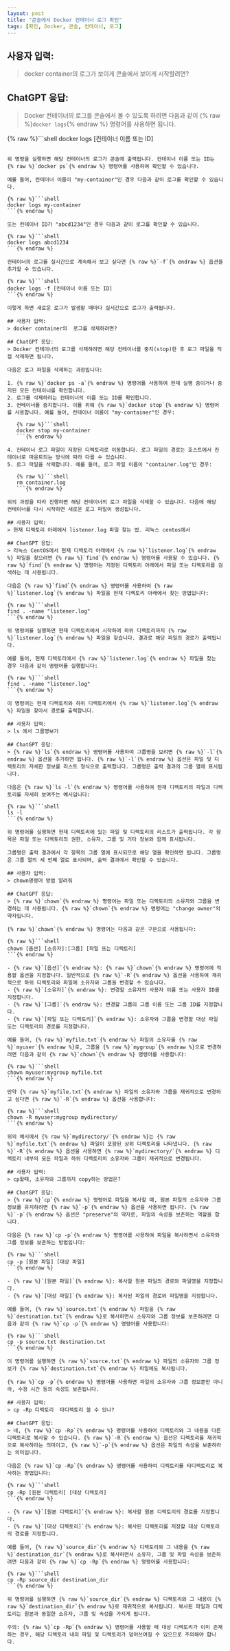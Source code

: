 ```yaml
---
layout: post
title: "콘솔에서 Docker 컨테이너 로그 확인"
tags: [확인, Docker, 콘솔, 컨테이너, 로그]
---
```


## 사용자 입력:
> docker container의 로그가 보이게  콘솔에서 보이게 시작할려면?

## ChatGPT 응답:
> Docker 컨테이너의 로그를 콘솔에서 볼 수 있도록 하려면 다음과 같이 {% raw %}`docker logs`{% endraw %} 명령어를 사용하면 됩니다. 

{% raw %}```shell
docker logs [컨테이너 이름 또는 ID]
```{% endraw %}

위 명령을 실행하면 해당 컨테이너의 로그가 콘솔에 출력됩니다. 컨테이너 이름 또는 ID는 {% raw %}`docker ps`{% endraw %} 명령어를 사용하여 확인할 수 있습니다. 

예를 들어, 컨테이너 이름이 "my-container"인 경우 다음과 같이 로그를 확인할 수 있습니다.

{% raw %}```shell
docker logs my-container
```{% endraw %}

또는 컨테이너 ID가 "abcd1234"인 경우 다음과 같이 로그를 확인할 수 있습니다.

{% raw %}```shell
docker logs abcd1234
```{% endraw %}

컨테이너의 로그를 실시간으로 계속해서 보고 싶다면 {% raw %}`-f`{% endraw %} 옵션을 추가할 수 있습니다.

{% raw %}```shell
docker logs -f [컨테이너 이름 또는 ID]
```{% endraw %}

이렇게 하면 새로운 로그가 발생할 때마다 실시간으로 로그가 출력됩니다.

## 사용자 입력:
> docker container의  로그를 삭제하려면?

## ChatGPT 응답:
> Docker 컨테이너의 로그를 삭제하려면 해당 컨테이너를 중지(stop)한 후 로그 파일을 직접 삭제하면 됩니다. 

다음은 로그 파일을 삭제하는 과정입니다:

1. {% raw %}`docker ps -a`{% endraw %} 명령어를 사용하여 현재 실행 중이거나 중지된 모든 컨테이너를 확인합니다.
2. 로그를 삭제하려는 컨테이너의 이름 또는 ID를 확인합니다.
3. 컨테이너를 중지합니다. 이를 위해 {% raw %}`docker stop`{% endraw %} 명령어를 사용합니다. 예를 들어, 컨테이너 이름이 "my-container"인 경우:

   {% raw %}```shell
   docker stop my-container
   ```{% endraw %}

4. 컨테이너 로그 파일이 저장된 디렉토리로 이동합니다. 로그 파일의 경로는 호스트에서 컨테이너로 마운트되는 방식에 따라 다를 수 있습니다.
5. 로그 파일을 삭제합니다. 예를 들어, 로그 파일 이름이 "container.log"인 경우:

   {% raw %}```shell
   rm container.log
   ```{% endraw %}

위의 과정을 따라 진행하면 해당 컨테이너의 로그 파일을 삭제할 수 있습니다. 다음에 해당 컨테이너를 다시 시작하면 새로운 로그 파일이 생성됩니다.

## 사용자 입력:
> 현재 디렉토리 아래에서 listener.log 파일 찾는 법. 리눅스 centos에서

## ChatGPT 응답:
> 리눅스 CentOS에서 현재 디렉토리 아래에서 {% raw %}`listener.log`{% endraw %} 파일을 찾으려면 {% raw %}`find`{% endraw %} 명령어를 사용할 수 있습니다. {% raw %}`find`{% endraw %} 명령어는 지정된 디렉토리 아래에서 파일 또는 디렉토리를 검색하는 데 사용됩니다.

다음은 {% raw %}`find`{% endraw %} 명령어를 사용하여 {% raw %}`listener.log`{% endraw %} 파일을 현재 디렉토리 아래에서 찾는 방법입니다:

{% raw %}```shell
find . -name "listener.log"
```{% endraw %}

위 명령어를 실행하면 현재 디렉토리에서 시작하여 하위 디렉토리까지 {% raw %}`listener.log`{% endraw %} 파일을 찾습니다. 결과로 해당 파일의 경로가 출력됩니다.

예를 들어, 현재 디렉토리에서 {% raw %}`listener.log`{% endraw %} 파일을 찾는 경우 다음과 같이 명령어를 실행합니다:

{% raw %}```shell
find . -name "listener.log"
```{% endraw %}

이 명령어는 현재 디렉토리와 하위 디렉토리에서 {% raw %}`listener.log`{% endraw %} 파일을 찾아서 경로를 출력합니다.

## 사용자 입력:
> ls 에서 그룹명보기

## ChatGPT 응답:
> {% raw %}`ls`{% endraw %} 명령어를 사용하여 그룹명을 보려면 {% raw %}`-l`{% endraw %} 옵션을 추가하면 됩니다. {% raw %}`-l`{% endraw %} 옵션은 파일 및 디렉토리의 자세한 정보를 리스트 형식으로 출력합니다. 그룹명은 출력 결과의 그룹 열에 표시됩니다.

다음은 {% raw %}`ls -l`{% endraw %} 명령어를 사용하여 현재 디렉토리의 파일과 디렉토리를 자세히 보여주는 예시입니다:

{% raw %}```shell
ls -l
```{% endraw %}

위 명령어를 실행하면 현재 디렉토리에 있는 파일 및 디렉토리의 리스트가 출력됩니다. 각 항목은 파일 또는 디렉토리의 권한, 소유자, 그룹 및 기타 정보와 함께 표시됩니다.

그룹명은 출력 결과에서 각 항목의 그룹 열에 표시되므로 해당 열을 확인하면 됩니다. 그룹명은 그룹 열의 세 번째 열로 표시되며, 출력 결과에서 확인할 수 있습니다.

## 사용자 입력:
> chown명령어 방법 알려줘

## ChatGPT 응답:
> {% raw %}`chown`{% endraw %} 명령어는 파일 또는 디렉토리의 소유자와 그룹을 변경하는 데 사용됩니다. {% raw %}`chown`{% endraw %} 명령어는 "change owner"의 약자입니다.

{% raw %}`chown`{% endraw %} 명령어는 다음과 같은 구문으로 사용됩니다:

{% raw %}```shell
chown [옵션] [소유자]:[그룹] [파일 또는 디렉토리]
```{% endraw %}

- {% raw %}`[옵션]`{% endraw %}: {% raw %}`chown`{% endraw %} 명령어에 적용할 옵션을 지정합니다. 일반적으로 {% raw %}`-R`{% endraw %} 옵션을 사용하여 재귀적으로 하위 디렉토리와 파일에 소유자와 그룹을 변경할 수 있습니다.
- {% raw %}`[소유자]`{% endraw %}: 변경할 소유자의 사용자 이름 또는 사용자 ID를 지정합니다.
- {% raw %}`[그룹]`{% endraw %}: 변경할 그룹의 그룹 이름 또는 그룹 ID를 지정합니다.
- {% raw %}`[파일 또는 디렉토리]`{% endraw %}: 소유자와 그룹을 변경할 대상 파일 또는 디렉토리의 경로를 지정합니다.

예를 들어, {% raw %}`myfile.txt`{% endraw %} 파일의 소유자를 {% raw %}`myuser`{% endraw %}로, 그룹을 {% raw %}`mygroup`{% endraw %}으로 변경하려면 다음과 같이 {% raw %}`chown`{% endraw %} 명령어를 사용합니다:

{% raw %}```shell
chown myuser:mygroup myfile.txt
```{% endraw %}

만약 {% raw %}`myfile.txt`{% endraw %} 파일의 소유자와 그룹을 재귀적으로 변경하고 싶다면 {% raw %}`-R`{% endraw %} 옵션을 사용합니다:

{% raw %}```shell
chown -R myuser:mygroup mydirectory/
```{% endraw %}

위의 예시에서 {% raw %}`mydirectory/`{% endraw %}는 {% raw %}`myfile.txt`{% endraw %} 파일이 포함된 상위 디렉토리를 나타냅니다. {% raw %}`-R`{% endraw %} 옵션을 사용하면 {% raw %}`mydirectory/`{% endraw %} 디렉토리 내부의 모든 파일과 하위 디렉토리의 소유자와 그룹이 재귀적으로 변경됩니다.

## 사용자 입력:
> cp할때, 소유자와 그룹까지 copy하는 방법은?

## ChatGPT 응답:
> {% raw %}`cp`{% endraw %} 명령어로 파일을 복사할 때, 원본 파일의 소유자와 그룹 정보를 유지하려면 {% raw %}`-p`{% endraw %} 옵션을 사용하면 됩니다. {% raw %}`-p`{% endraw %} 옵션은 "preserve"의 약자로, 파일의 속성을 보존하는 역할을 합니다.

다음은 {% raw %}`cp -p`{% endraw %} 명령어를 사용하여 파일을 복사하면서 소유자와 그룹 정보를 보존하는 방법입니다:

{% raw %}```shell
cp -p [원본 파일] [대상 파일]
```{% endraw %}

- {% raw %}`[원본 파일]`{% endraw %}: 복사할 원본 파일의 경로와 파일명을 지정합니다.
- {% raw %}`[대상 파일]`{% endraw %}: 복사된 파일의 경로와 파일명을 지정합니다.

예를 들어, {% raw %}`source.txt`{% endraw %} 파일을 {% raw %}`destination.txt`{% endraw %}로 복사하면서 소유자와 그룹 정보를 보존하려면 다음과 같이 {% raw %}`cp -p`{% endraw %} 명령어를 사용합니다:

{% raw %}```shell
cp -p source.txt destination.txt
```{% endraw %}

이 명령어를 실행하면 {% raw %}`source.txt`{% endraw %} 파일의 소유자와 그룹 정보가 {% raw %}`destination.txt`{% endraw %} 파일에도 복사됩니다.

{% raw %}`cp -p`{% endraw %} 명령어를 사용하면 파일의 소유자와 그룹 정보뿐만 아니라, 수정 시간 등의 속성도 보존됩니다.

## 사용자 입력:
> cp -Rp 디렉토리  타디렉토리 쓸 수 있나?

## ChatGPT 응답:
> 네, {% raw %}`cp -Rp`{% endraw %} 명령어를 사용하여 디렉토리와 그 내용을 다른 디렉토리로 복사할 수 있습니다. {% raw %}`-R`{% endraw %} 옵션은 디렉토리를 재귀적으로 복사하라는 의미이고, {% raw %}`-p`{% endraw %} 옵션은 파일의 속성을 보존하라는 의미입니다.

다음은 {% raw %}`cp -Rp`{% endraw %} 명령어를 사용하여 디렉토리를 타디렉토리로 복사하는 방법입니다:

{% raw %}```shell
cp -Rp [원본 디렉토리] [대상 디렉토리]
```{% endraw %}

- {% raw %}`[원본 디렉토리]`{% endraw %}: 복사할 원본 디렉토리의 경로를 지정합니다.
- {% raw %}`[대상 디렉토리]`{% endraw %}: 복사된 디렉토리를 저장할 대상 디렉토리의 경로를 지정합니다.

예를 들어, {% raw %}`source_dir`{% endraw %} 디렉토리와 그 내용을 {% raw %}`destination_dir`{% endraw %}로 복사하면서 소유자, 그룹 및 파일 속성을 보존하려면 다음과 같이 {% raw %}`cp -Rp`{% endraw %} 명령어를 사용합니다:

{% raw %}```shell
cp -Rp source_dir destination_dir
```{% endraw %}

위 명령어를 실행하면 {% raw %}`source_dir`{% endraw %} 디렉토리와 그 내용이 {% raw %}`destination_dir`{% endraw %}로 재귀적으로 복사됩니다. 복사된 파일과 디렉토리는 원본과 동일한 소유자, 그룹 및 속성을 가지게 됩니다.

주의: {% raw %}`cp -Rp`{% endraw %} 명령어를 사용할 때 대상 디렉토리가 이미 존재하는 경우, 해당 디렉토리 내의 파일 및 디렉토리가 덮어쓰여질 수 있으므로 주의해야 합니다.

